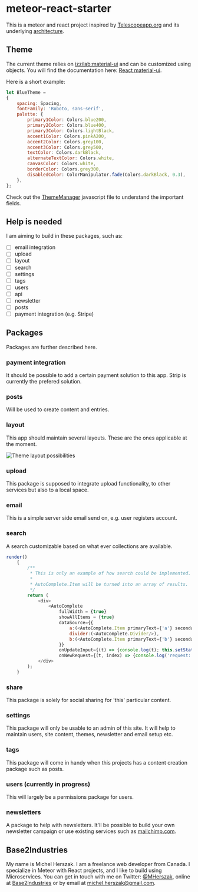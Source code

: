 # meteor-react-starter
This is a meteor and react project inspired by [Telescopeapp.org] and its underlying [architecture].
## Theme
The current theme relies on [izzilab:material-ui] and can be customized using objects. You will find the documentation here: [React material-ui].

Here is a short example:

```javascript
let BlueTheme =
{
    spacing: Spacing,
    fontFamily: 'Roboto, sans-serif',
    palette: {
        primary1Color: Colors.blue200,
        primary2Color: Colors.blue400,
        primary3Color: Colors.lightBlack,
        accent1Color: Colors.pinkA200,
        accent2Color: Colors.grey100,
        accent3Color: Colors.grey500,
        textColor: Colors.darkBlack,
        alternateTextColor: Colors.white,
        canvasColor: Colors.white,
        borderColor: Colors.grey300,
        disabledColor: ColorManipulator.fade(Colors.darkBlack, 0.3),
    },
};
```
Check out the [ThemeManager] javascript file to understand the important fields.

## Help is needed
I am aiming to build in these packages, such as:
  
  * [ ] email integration
  * [ ] upload
  * [ ] layout
  * [ ] search
  * [ ] settings
  * [ ] tags
  * [ ] users
  * [ ] api
  * [ ] newsletter
  * [ ] posts
  * [ ] payment integration (e.g. Stripe)
  
## Packages
Packages are further described here.
### payment integration
It should be possible to add a certain payment solution to this app. Strip is currently the prefered solution.
### posts
Will be used to create content and entries.
### layout
This app should maintain several layouts. These are the ones applicable at the moment.

![Theme layout possibilities](https://cloud.githubusercontent.com/assets/4604432/11704021/3d03af7a-9ea1-11e5-83da-3728ab9d00d7.png)

### upload
This package is supposed to integrate upload functionality, to other services but also to a local space.
### email
This is a simple server side email send on, e.g. user registers account.
### search
A search customizable based on what ever collections are available.

```javascript
render()
    {
        /**
         * This is only an example of how search could be implemented.
         *
         * AutoComplete.Item will be turned into an array of results.
         */
        return (
            <div>
                <AutoComplete
                    fullWidth = {true}
                    showAllItems = {true}
                    dataSource={{
                        a:(<AutoComplete.Item primaryText={'a'} secondaryText="&#9786;" />),
                        divider:(<AutoComplete.Divider/>),
                        b:(<AutoComplete.Item primaryText={'b'} secondaryText="&#9885;" />),
                    }}
                    onUpdateInput={(t) => {console.log(t); this.setState({input1: [t, t+t, t+t+t]});}}
                    onNewRequest={(t, index) => {console.log('request:'+index);}} />
            </div>
        );
    }
```

### share
This package is solely for social sharing for 'this' particular content.
### settings
This package will only be usable to an admin of this site. It will help to maintain users, site content, themes, newsletter and email setup etc.
### tags
This package will come in handy when this projects has a content creation package such as posts.
### users (currently in progress)
This will largely be a permissions package for users.
### newsletters
A package to help with newsletters. It'll be possible to build your own newsletter campaign or use existing services such as [mailchimp.com].
## Base2Industries
My name is Michel Herszak. I am a freelance web developer from Canada. I specialize in Meteor with React projects, and I like to build using Microservices. You can get in touch with me on Twitter: [@MHerszak], online at [Base2Industries] or by email at michel.herszak@gmail.com.

[Base2Industries]: <http://Base2Industries.com>
[@MHerszak]: <http://twitter.com/MHerszak>
[architecture]: <https://telescope.readme.io/docs/architecture>
[Telescopeapp.org]: <http://www.telescopeapp.org/>
[izzilab:material-ui]: <https://atmospherejs.com/izzilab/material-ui>
[React material-ui]: <http://www.material-ui.com/#/>
[mailchimp.com]: <http://mailchimp.com/>
[ThemeManager]: <https://github.com/callemall/material-ui/blob/master/src/styles/theme-manager.js>